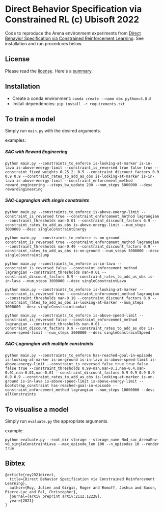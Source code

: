 # Direct Behavior Specification via Constrained RL (c) Ubisoft 2022

Code to reproduce the Arena environment experiments from [Direct Behavior Specification via Constrained Reinforcement Learning](https://arxiv.org/abs/2112.12228). See installation and run procedures below.

## License

Please read the [license](./LICENSE.txt).
Here's a [summary](https://creativecommons.org/licenses/by-nc-nd/4.0/).


## Installation

* Create a conda environment: `conda create --name dbs python=3.8.8`
* Install dependencies: `pip install -r requirements.txt`

## To train a model

Simply run `main.py` with the desired arguments.

examples:

##### SAC with Reward Engineering
```
python main.py --constraints_to_enforce is-looking-at-marker is-in-lava is-above-energy-limit --constraint_is_reversed true false true --constraint_fixed_weights 0.25 2. 0.5 --constraint_discount_factors 0.9 0.9 0.9 --constraint_rates_to_add_as_obs is-looking-at-marker is-in-lava is-above-energy-limit --constraint_enforcement_method reward_engineering --steps_bw_update 200 --num_steps 5000000 --desc rewardEngineering
```

##### SAC-Lagrangian with single constraints
```
python main.py --constraints_to_enforce is-above-energy-limit --constraint_is_reversed true --constraint_enforcement_method lagrangian --constraint_thresholds nan-0.01 --constraint_discount_factors 0.9 --constraint_rates_to_add_as_obs is-above-energy-limit --num_steps 3000000 --desc singleConstraintEnergy
```

```
python main.py --constraints_to_enforce is-on-ground --constraint_is_reversed true --constraint_enforcement_method lagrangian --constraint_thresholds nan-0.40 --constraint_discount_factors 0.9 --constraint_rates_to_add_as_obs is-on-ground --num_steps 3000000 --desc singleConstraintJump
```

```
python main.py --constraints_to_enforce is-in-lava --constraint_is_reversed false --constraint_enforcement_method lagrangian --constraint_thresholds nan-0.01 --constraint_discount_factors 0.9 --constraint_rates_to_add_as_obs is-in-lava --num_steps 3000000 --desc singleConstraintLava
```

```
python main.py --constraints_to_enforce is-looking-at-marker --constraint_is_reversed true --constraint_enforcement_method lagrangian --constraint_thresholds nan-0.10 --constraint_discount_factors 0.9 --constraint_rates_to_add_as_obs is-looking-at-marker --num_steps 3000000 --desc singleConstraintLookat
```

```
python main.py --constraints_to_enforce is-above-speed-limit --constraint_is_reversed false --constraint_enforcement_method lagrangian --constraint_thresholds nan-0.01 --constraint_discount_factors 0.9 --constraint_rates_to_add_as_obs is-above-speed-limit --num_steps 3000000 --desc singleConstraintSpeed
```

##### SAC-Lagrangian with multiple constraints
```
python main.py --constraints_to_enforce has-reached-goal-in-episode is-looking-at-marker is-on-ground is-in-lava is-above-speed-limit is-above-energy-limit --constraint_is_reversed false true true false false true --constraint_thresholds 0.99-nan,nan-0.1,nan-0.4,nan-0.01,nan-0.01,nan-0.01 --constraint_discount_factors 0.9 0.9 0.9 0.9 0.9 0.9 --constraint_rates_to_add_as_obs is-looking-at-marker is-on-ground is-in-lava is-above-speed-limit is-above-energy-limit --bootstrap_constraint has-reached-goal-in-episode --constraint_enforcement_method lagrangian --num_steps 10000000 --desc allConstraints
```

## To visualise a model

Simply run `evaluate.py` the appropriate arguments.

example:
```
python evaluate.py --root_dir storage --storage_name No4_sac_ArenaEnv-v0_singleConstraintLava --max_episode_len 100 --n_episodes 10 --render true
```

## Bibtex

```
@article{roy2021direct,
  title={Direct Behavior Specification via Constrained Reinforcement Learning},
  author={Roy, Julien and Girgis, Roger and Romoff, Joshua and Bacon, Pierre-Luc and Pal, Christopher},
  journal={arXiv preprint arXiv:2112.12228},
  year={2021}
}
```
